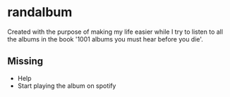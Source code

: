 # randalbum
Created with the purpose of making my life easier while I try to listen to all the albums in the book '1001 albums you must hear before you die'.

## Missing
- Help 
- Start playing the album on spotify

